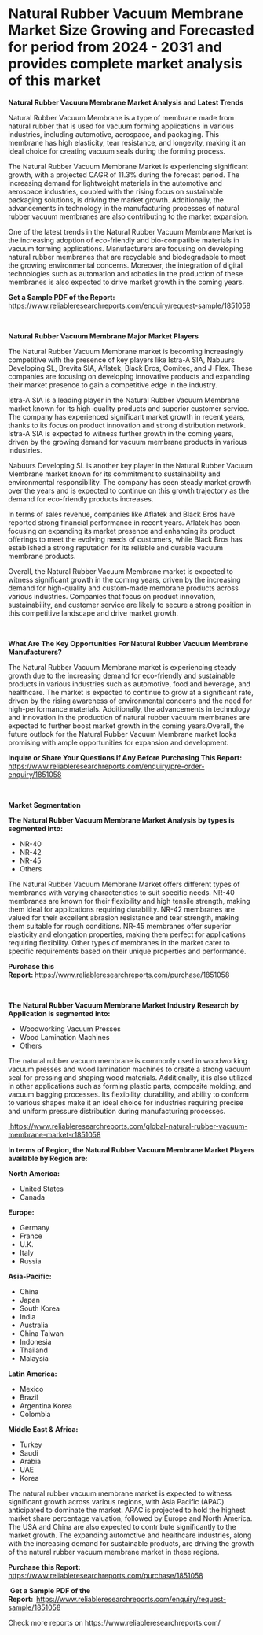 <p><h1>Natural Rubber Vacuum Membrane Market Size Growing and Forecasted for period from 2024 - 2031 and provides complete market analysis of this market</h1></p><p><strong>Natural Rubber Vacuum Membrane Market Analysis and Latest Trends</strong></p>
<p><p>Natural Rubber Vacuum Membrane is a type of membrane made from natural rubber that is used for vacuum forming applications in various industries, including automotive, aerospace, and packaging. This membrane has high elasticity, tear resistance, and longevity, making it an ideal choice for creating vacuum seals during the forming process.</p><p>The Natural Rubber Vacuum Membrane Market is experiencing significant growth, with a projected CAGR of 11.3% during the forecast period. The increasing demand for lightweight materials in the automotive and aerospace industries, coupled with the rising focus on sustainable packaging solutions, is driving the market growth. Additionally, the advancements in technology in the manufacturing processes of natural rubber vacuum membranes are also contributing to the market expansion.</p><p>One of the latest trends in the Natural Rubber Vacuum Membrane Market is the increasing adoption of eco-friendly and bio-compatible materials in vacuum forming applications. Manufacturers are focusing on developing natural rubber membranes that are recyclable and biodegradable to meet the growing environmental concerns. Moreover, the integration of digital technologies such as automation and robotics in the production of these membranes is also expected to drive market growth in the coming years.</p></p>
<p><strong>Get a Sample PDF of the Report:&nbsp;</strong> <a href="https://www.reliableresearchreports.com/enquiry/request-sample/1851058">https://www.reliableresearchreports.com/enquiry/request-sample/1851058</a></p>
<p>&nbsp;</p>
<p><strong>Natural Rubber Vacuum Membrane Major Market Players</strong></p>
<p><p>The Natural Rubber Vacuum Membrane market is becoming increasingly competitive with the presence of key players like Istra-A SIA, Nabuurs Developing SL, Brevita SIA, Aflatek, Black Bros, Comitec, and J-Flex. These companies are focusing on developing innovative products and expanding their market presence to gain a competitive edge in the industry.</p><p>Istra-A SIA is a leading player in the Natural Rubber Vacuum Membrane market known for its high-quality products and superior customer service. The company has experienced significant market growth in recent years, thanks to its focus on product innovation and strong distribution network. Istra-A SIA is expected to witness further growth in the coming years, driven by the growing demand for vacuum membrane products in various industries.</p><p>Nabuurs Developing SL is another key player in the Natural Rubber Vacuum Membrane market known for its commitment to sustainability and environmental responsibility. The company has seen steady market growth over the years and is expected to continue on this growth trajectory as the demand for eco-friendly products increases.</p><p>In terms of sales revenue, companies like Aflatek and Black Bros have reported strong financial performance in recent years. Aflatek has been focusing on expanding its market presence and enhancing its product offerings to meet the evolving needs of customers, while Black Bros has established a strong reputation for its reliable and durable vacuum membrane products.</p><p>Overall, the Natural Rubber Vacuum Membrane market is expected to witness significant growth in the coming years, driven by the increasing demand for high-quality and custom-made membrane products across various industries. Companies that focus on product innovation, sustainability, and customer service are likely to secure a strong position in this competitive landscape and drive market growth.</p></p>
<p>&nbsp;</p>
<p><strong>What Are The Key Opportunities For Natural Rubber Vacuum Membrane Manufacturers?</strong></p>
<p><p>The Natural Rubber Vacuum Membrane market is experiencing steady growth due to the increasing demand for eco-friendly and sustainable products in various industries such as automotive, food and beverage, and healthcare. The market is expected to continue to grow at a significant rate, driven by the rising awareness of environmental concerns and the need for high-performance materials. Additionally, the advancements in technology and innovation in the production of natural rubber vacuum membranes are expected to further boost market growth in the coming years.Overall, the future outlook for the Natural Rubber Vacuum Membrane market looks promising with ample opportunities for expansion and development.</p></p>
<p><strong>Inquire or Share Your Questions If Any Before Purchasing This Report:</strong> <a href="https://www.reliableresearchreports.com/enquiry/pre-order-enquiry/1851058">https://www.reliableresearchreports.com/enquiry/pre-order-enquiry/1851058</a></p>
<p>&nbsp;</p>
<p><strong>Market Segmentation</strong></p>
<p><strong>The Natural Rubber Vacuum Membrane Market Analysis by types is segmented into:</strong></p>
<p><ul><li>NR-40</li><li>NR-42</li><li>NR-45</li><li>Others</li></ul></p>
<p><p>The Natural Rubber Vacuum Membrane Market offers different types of membranes with varying characteristics to suit specific needs. NR-40 membranes are known for their flexibility and high tensile strength, making them ideal for applications requiring durability. NR-42 membranes are valued for their excellent abrasion resistance and tear strength, making them suitable for rough conditions. NR-45 membranes offer superior elasticity and elongation properties, making them perfect for applications requiring flexibility. Other types of membranes in the market cater to specific requirements based on their unique properties and performance.</p></p>
<p><strong>Purchase this Report:&nbsp;</strong><a href="https://www.reliableresearchreports.com/purchase/1851058">https://www.reliableresearchreports.com/purchase/1851058</a></p>
<p>&nbsp;</p>
<p><strong>The Natural Rubber Vacuum Membrane Market Industry Research by Application is segmented into:</strong></p>
<p><ul><li>Woodworking Vacuum Presses</li><li>Wood Lamination Machines</li><li>Others</li></ul></p>
<p><p>The natural rubber vacuum membrane is commonly used in woodworking vacuum presses and wood lamination machines to create a strong vacuum seal for pressing and shaping wood materials. Additionally, it is also utilized in other applications such as forming plastic parts, composite molding, and vacuum bagging processes. Its flexibility, durability, and ability to conform to various shapes make it an ideal choice for industries requiring precise and uniform pressure distribution during manufacturing processes.</p></p>
<p><a href="https://www.reliableresearchreports.com/global-natural-rubber-vacuum-membrane-market-r1851058">&nbsp;https://www.reliableresearchreports.com/global-natural-rubber-vacuum-membrane-market-r1851058</a></p>
<p><strong>In terms of Region, the Natural Rubber Vacuum Membrane Market Players available by Region are:</strong></p>
<p>
    <p> <strong> North America: </strong>
        <ul>
            <li>United States</li>
            <li>Canada</li>
        </ul>
        </p> 
    <p> <strong> Europe: </strong>
        <ul>
            <li>Germany</li>
            <li>France</li>
            <li>U.K.</li>
            <li>Italy</li>
            <li>Russia</li>
        </ul>
        </p> 
    <p> <strong> Asia-Pacific: </strong>
        <ul>
            <li>China</li>
            <li>Japan</li>
            <li>South Korea</li>
            <li>India</li>
            <li>Australia</li>
            <li>China Taiwan</li>
            <li>Indonesia</li>
            <li>Thailand</li>
            <li>Malaysia</li>
        </ul>
        </p> 
    <p> <strong> Latin America: </strong>
        <ul>
            <li>Mexico</li>
            <li>Brazil</li>
            <li>Argentina Korea</li>
            <li>Colombia</li>
        </ul>
        </p> 
    <p> <strong> Middle East & Africa: </strong>
        <ul>
            <li>Turkey</li>
            <li>Saudi</li>
            <li>Arabia</li>
            <li>UAE</li>
            <li>Korea</li>
        </ul>
    </p>
    </p>
<p><p>The natural rubber vacuum membrane market is expected to witness significant growth across various regions, with Asia Pacific (APAC) anticipated to dominate the market. APAC is projected to hold the highest market share percentage valuation, followed by Europe and North America. The USA and China are also expected to contribute significantly to the market growth. The expanding automotive and healthcare industries, along with the increasing demand for sustainable products, are driving the growth of the natural rubber vacuum membrane market in these regions.</p></p>
<p><strong>Purchase this Report: </strong><a href="https://www.reliableresearchreports.com/purchase/1851058">https://www.reliableresearchreports.com/purchase/1851058</a></p>
<p>&nbsp;<strong>Get a Sample PDF of the Report:&nbsp;&nbsp;</strong><a href="https://www.reliableresearchreports.com/enquiry/request-sample/1851058">https://www.reliableresearchreports.com/enquiry/request-sample/1851058</a></p>
<p><strong></strong></p>
<p>Check more reports on https://www.reliableresearchreports.com/</p>